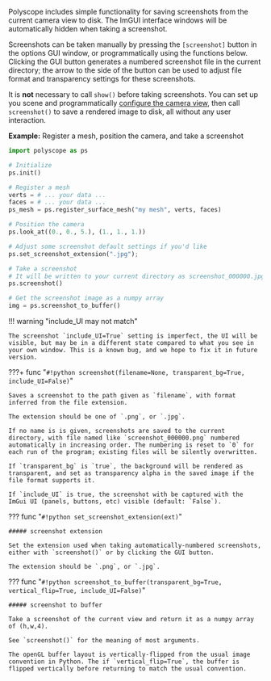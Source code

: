 Polyscope includes simple functionality for saving screenshots from the current camera view to disk. The ImGUI interface windows will be automatically hidden when taking a screenshot.

Screenshots can be taken manually by pressing the `[screenshot]` button in the options GUI window, or programmatically using the functions below. Clicking the GUI button generates a numbered screenshot file in the current directory; the arrow to the side of the button can be used to adjust file format and transparency settings for these screenshots.

It is **not** necessary to call `show()` before taking screenshots. You can set up you scene and programmatically [configure the camera view]([[url.prefix]]/basics/camera_controls), then call `screenshot()` to save a rendered image to disk, all without any user interaction.

**Example:** Register a mesh, position the camera, and take a screenshot
```python
import polyscope as ps

# Initialize
ps.init()

# Register a mesh
verts = # ... your data ...
faces = # ... your data ...
ps_mesh = ps.register_surface_mesh("my mesh", verts, faces)

# Position the camera
ps.look_at((0., 0., 5.), (1., 1., 1.))

# Adjust some screenshot default settings if you'd like
ps.set_screenshot_extension(".jpg");

# Take a screenshot
# It will be written to your current directory as screenshot_000000.jpg, etc
ps.screenshot()

# Get the screenshot image as a numpy array
img = ps.screenshot_to_buffer()
```

!!! warning "include_UI may not match"

    The screenshot `include_UI=True` setting is imperfect, the UI will be visible, but may be in a different state compared to what you see in your own window. This is a known bug, and we hope to fix it in future version.

???+ func "`#!python screenshot(filename=None, transparent_bg=True, include_UI=False)`"

    Saves a screenshot to the path given as `filename`, with format inferred from the file extension. 

    The extension should be one of `.png`, or `.jpg`.
    
    If no name is is given, screenshots are saved to the current directory, with file named like `screenshot_000000.png` numbered automatically in increasing order. The numbering is reset to `0` for each run of the program; existing files will be silently overwritten.

    If `transparent_bg` is `true`, the background will be rendered as transparent, and set as transparency alpha in the saved image if the file format supports it.

    If `include_UI` is true, the screenshot with be captured with the ImGui UI (panels, buttons, etc) visible (default: `False`).


??? func "`#!python set_screenshot_extension(ext)`"
    
    ##### screenshot extension

    Set the extension used when taking automatically-numbered screenshots, either with `screenshot()` or by clicking the GUI button.

    The extension should be `.png`, or `.jpg`.


??? func "`#!python screenshot_to_buffer(transparent_bg=True, vertical_flip=True, include_UI=False)`"

    ##### screenshot to buffer

    Take a screenshot of the current view and return it as a numpy array of (h,w,4).

    See `screenshot()` for the meaning of most arguments.

    The openGL buffer layout is vertically-flipped from the usual image convention in Python. The if `vertical_flip=True`, the buffer is flipped vertically before returning to match the usual convention.